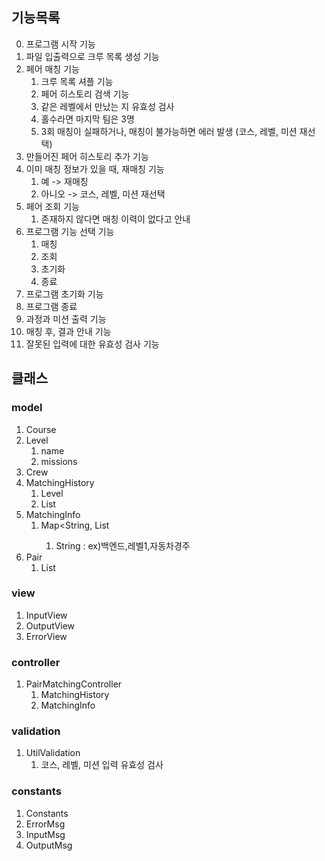 ## 기능목록

0. 프로그램 시작 기능
1. 파일 입출력으로 크루 목록 생성 기능
2. 페어 매칭 기능
    1. 크루 목록 셔플 기능
    2. 페어 히스토리 검색 기능
    3. 같은 레벨에서 만났는 지 유효성 검사
    4. 홀수라면 마지막 팀은 3명
    5. 3회 매칭이 실패하거나, 매칭이 불가능하면 에러 발생 (코스, 레벨, 미션 재선택)
3. 만들어진 페어 히스토리 추가 기능
4. 이미 매칭 정보가 있을 때, 재매칭 기능
    1. 예 -> 재매칭
    2. 아니오 -> 코스, 레벨, 미션 재선택
5. 페어 조회 기능
    1. 존재하지 않다면 매칭 이력이 없다고 안내
6. 프로그램 기능 선택 기능
    1. 매칭
    2. 조회
    3. 초기화
    4. 종료
7. 프로그램 초기화 기능
8. 프로그램 종료
9. 과정과 미션 출력 기능
10. 매칭 후, 결과 안내 기능
11. 잘못된 입력에 대한 유효성 검사 기능

## 클래스

### model
   1. Course
   2. Level
      1. name
      2. missions
   3. Crew
   4. MatchingHistory
      1. Level
      2. List<Pair>
   5. MatchingInfo
      1. Map<String, List<Pair>
         1. String : ex)백엔드,레벨1,자동차경주
   6. Pair
      1. List<String>


### view
   1. InputView
   2. OutputView
   3. ErrorView

### controller
   1. PairMatchingController
      1. MatchingHistory
      2. MatchingInfo

### validation
   1. UtilValidation
      1. 코스, 레벨, 미션 입력 유효성 검사

### constants
   1. Constants
   2. ErrorMsg
   3. InputMsg
   4. OutputMsg
